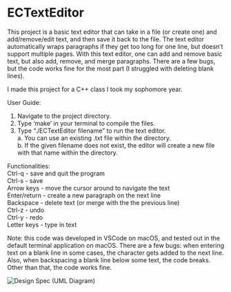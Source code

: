 # ECTextEditor

This project is a basic text editor that can take in a file (or create one) and add/remove/edit text, and then save it back to the file. The text editor automatically wraps paragraphs if they get too long for one line, but doesn’t support multiple pages. With this text editor, one can add and remove basic text, but also add, remove, and merge paragraphs. There are a few bugs, but the code works fine for the most part (I struggled with deleting blank lines).

I made this project for a C++ class I took my sophomore year.

User Guide:  
1. Navigate to the project directory.  
2. Type ‘make’ in your terminal to compile the files.  
3. Type “./ECTextEditor filename” to run the text editor.  
  a. You can use an existing .txt file within the directory.  
  b. If the given filename does not exist, the editor will create a new file with that name within the directory.  

Functionalities:  
  Ctrl-q        - save and quit the program  
  Ctrl-s        - save  
  Arrow keys    - move the cursor around to navigate the text  
  Enter/return  - create a new paragraph on the next line  
  Backspace     - delete text (or merge with the the previous line)  
  Ctrl-z        - undo  
  Ctrl-y        - redo  
  Letter keys   - type in text  

Note: this code was developed in VSCode on macOS, and tested out in the default terminal application on macOS. There are a few bugs: when entering text on a blank line in some cases, the character gets added to the next line. Also, when backspacing a blank line below some text, the code breaks. Other than that, the code works fine.  

![Design Spec (UML Diagram)](https://user-images.githubusercontent.com/15129556/85901712-6b547880-b7d0-11ea-8eee-b2c4ef615f29.png)  
